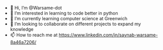 - 👋 Hi, I’m @Warsame-dot
- 👀 I’m interested in learning to code better in python
- 🌱 I’m currently learning computer science at Greenwich
- 💞️ I’m looking to collaborate on different projects to expand my knowledge
- 📫 How to reach me at https://www.linkedin.com/in/saynab-warsame-8a46a7206/

<!---
Warsame-dot/Warsame-dot is a ✨ special ✨ repository because its `README.md` (this file) appears on your GitHub profile.
You can click the Preview link to take a look at your changes.
--->
